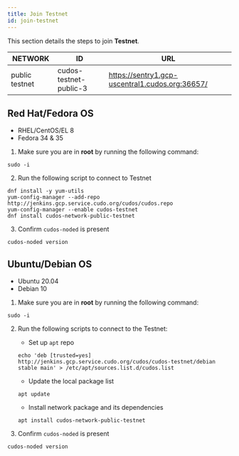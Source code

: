 ```yaml
---
title: Join Testnet
id: join-testnet
---
```


This section details the steps to join **Testnet**.

NETWORK | ID | URL
-----|------|-----
public testnet| cudos-testnet-public-3 |https://sentry1.gcp-uscentral1.cudos.org:36657/

## Red Hat/Fedora OS
* RHEL/CentOS/EL 8
* Fedora 34 & 35

1. Make sure you are in **root** by running the following command:

```shell
sudo -i
```

2. Run the following script to connect to Testnet 

```shell
dnf install -y yum-utils
yum-config-manager --add-repo http://jenkins.gcp.service.cudo.org/cudos/cudos.repo
yum-config-manager --enable cudos-testnet
dnf install cudos-network-public-testnet
```

3. Confirm `cudos-noded` is present

```shell
cudos-noded version
```


## Ubuntu/Debian OS
* Ubuntu 20.04
* Debian 10

1. Make sure you are in **root** by running the following command:

```shell
sudo -i
```

2. Run the following scripts to connect to the Testnet:

    * Set up `apt` repo

    ```shell
    echo 'deb [trusted=yes] http://jenkins.gcp.service.cudo.org/cudos/cudos-testnet/debian stable main' > /etc/apt/sources.list.d/cudos.list
    ```

    * Update the local package list

    ```shell
    apt update
    ```

    * Install network package and its dependencies

    ```shell
    apt install cudos-network-public-testnet
    ```

3. Confirm `cudos-noded` is present

```shell
cudos-noded version
```
